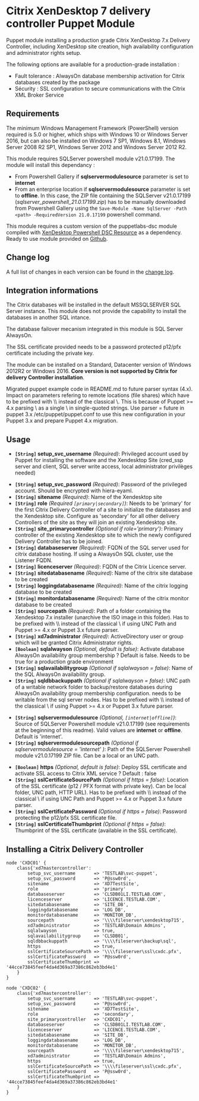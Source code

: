 # Citrix XenDesktop 7 delivery controller Puppet Module #

Puppet module installing a production grade Citrix XenDesktop 7.x Delivery Controller, including XenDesktop site creation, high availability configuration and administrator rights setup.

The following options are available for a production-grade installation :
- Fault tolerance : AlwaysOn database membership activation for Citrix databases created by the package
- Sécurity : SSL configuration to secure communications with the Citrix XML Broker Service

## Requirements ##

The minimum Windows Management Framework (PowerShell) version required is 5.0 or higher, which ships with Windows 10 or Windows Server 2016, but can also be installed on Windows 7 SP1, Windows 8.1, Windows Server 2008 R2 SP1, Windows Server 2012 and Windows Server 2012 R2.

This module requires SQLServer powershell module v21.0.17199. The module will install this dependancy :
- From Powershell Gallery if **sqlservermodulesource** parameter is set to **internet**
- From an enterprise location if **sqlservermodulesource** parameter is set to **offline**. In this case, the ZIP file containing the SQLServer v21.0.17199 (_sqlserver_powershell_21.0.17199.zip_) has to be manually downloaded from Powershell Gallery using the `Save-Module -Name SqlServer -Path <path> -RequiredVersion 21.0.17199` powershell command.

This module requires a custom version of the puppetlabs-dsc module compiled with [XenDesktop Powershell DSC Resource](https://github.com/VirtualEngine/XenDesktop7) as a dependency. Ready to use module provided on [Github](https://github.com/virtualdesktopdevops/puppetlabs-dsc/tree/1.5.0_custom).

## Change log ##

A full list of changes in each version can be found in the [change log](CHANGELOG.md).

## Integration informations ##
The Citrix databases will be installed in the default MSSQLSERVER SQL Server instance. This module does not provide the capability to install the databases in another SQL intance.

The database failover mecanism integrated in this module is SQL Server AlwaysOn.

The SSL certificate provided needs to be a password protected p12/pfx certificate including the private key.

The module can be installed on a Standard, Datacenter version of Windows 2012R2 or Windows 2016. **Core version is not supported by Citrix for delivery Controller installation**.

Migrated puppet example code in README.md to future parser syntax (4.x). Impact on parameters refering to remote locations (file shares) which have to be prefixed with \\\\ instead of the classical \\. This is because of Puppet >= 4.x parsing \\ as a single \ in single-quoted strings. Use parser = future in puppet 3.x /etc/puppet/puppet.conf to use this new configuration in your Puppet 3.x and prepare Puppet 4.x migration.

## Usage ##
* **`[String]` setup_svc_username** _(Required)_: Privileged account used by Puppet for installing the software and the Xendesktop Site (cred_ssp server and client, SQL server write access, local administrator privilèges needed)
- **`[String]` setup_svc_password** _(Required)_: Password of the privileged account. Should be encrypted with hiera-eyaml.
- **`[String]` sitename** _(Required)_: Name of the Xendesktop site
- **`[String]` role** _(Required `[primary|secondary]`)_: Needs to be 'primary' for the first Citrix Delivery Controller of a site to initialize the databases and the Xendesktop site. Configure as 'secondary' for all other delivery Controllers of the site as they will join an existing Xendesktop site.
- **`[String]` site_primarycontroller** _(Optional if role='primary')_: Primary controller of the existing Xendesktop site to which the newly configured Delivery Controller has to be joined.
- **`[String]` databaseserver** _(Required)_: FQDN of the SQL server used for citrix database hosting. If using a AlwaysOn SQL cluster, use the Listener FQDN.
- **`[String]` licenceserver** _(Required)_: FQDN of the Citrix Licence server.
- **`[String]` sitedatabasename** _(Required)_: Name of the citrix site database to be created
- **`[String]` loggingdatabasename** _(Required)_: Name of the citrix logging database to be created
- **`[String]` monitordatabasename** _(Required)_: Name of the citrix monitor database to be created
- **`[String]` sourcepath** _(Required)_: Path of a folder containing the Xendesktop 7.x installer (unarchive the ISO image in this folder). Has to be prefixed with \\\\ instead of the classical \\ if using UNC Path and Puppet >= 4.x or Puppet 3.x future parser.
- **`[String]` xd7administrator** _(Required)_: ActiveDirectory user or group which will be granted Citrix Administrator rights.
- **`[Boolean]` sqlalwayson** _(Optional, default is false)_: Activate database AlwaysOn availability group membership ? Default is false. Needs to be true for a production grade environment
- **`[String]` sqlavailabilitygroup** _(Optional if sqlalwayson = false)_: Name of the SQL AlwaysOn availability group.
- **`[String]` sqldbbackuppath** _(Optional if sqlalwayson = false)_: UNC path of a writable network folder to backup/restore databases during AlwaysOn availability group membership configuration. needs to be writable from the sql server nodes. Has to be prefixed with \\\\ instead of the classical \\ if using Puppet >= 4.x or Puppet 3.x future parser.
* **`[String]` sqlservermodulesource** _(Optional, `[internet|offline]`)_: Source of SQLServer Powershell module v21.0.17199 (see requirements at the beginning of this readme).  Valid values are **internet** or **offline**. Default is 'internet'.
* **`[String]` sqlservermodulesourcepath** _(Optional if sqlservermodulesource = 'internet' )_: Path of the SQLServer Powershell module v21.0.17199 ZIP file. Can be a local or an UNC path.
- **`[Boolean]` https** _(Optional, default is false)_: Deploy SSL certificate and activate SSL access to Citrix XML service ? Default : false
- **`[String]` sslCertificateSourcePath** _(Optional if https = false)_: Location of the SSL certificate (p12 / PFX format with private key). Can be local folder, UNC path, HTTP URL). Has to be prefixed with \\\\ instead of the classical \\ if using UNC Path and Puppet >= 4.x or Puppet 3.x future parser.
- **`[String]` sslCertificatePassword** _(Optional if https = false)_: Password protecting the p12/pfx SSL certificate file.
- **`[String]` sslCertificateThumbprint** _(Optional if https = false)_: Thumbprint of the SSL certificate (available in the SSL certificate).

## Installing a Citrix Delivery Controller ##

~~~puppet
node 'CXDC01' {
	class{'xd7mastercontroller':
		setup_svc_username       => 'TESTLAB\svc-puppet',
		setup_svc_password       => 'P@ssw0rd',
		sitename                 => 'XD7TestSite',
		role                     => 'primary'
		databaseserver           => 'CLSDB01LI.TESTLAB.COM',
		licenceserver            => 'LICENCE.TESTLAB.COM',
		sitedatabasename         => 'SITE_DB',
		loggingdatabasename      => 'LOG_DB',
		monitordatabasename      => 'MONITOR_DB',
		sourcepath               => '\\\\fileserver\xendesktop715',
		xd7administrator         => 'TESTLAB\Domain Admins',
		sqlalwayson              => true,
		sqlavailabilitygroup     => 'CLSDB01',
		sqldbbackuppath          => '\\\\fileserver\backup\sql',
		https                    => true,
		sslCertificateSourcePath => '\\\\fileserver\ssl\cxdc.pfx',
		sslCertificatePassword   => 'P@ssw0rd',
		sslCertificateThumbprint => '44cce73845feef4da4d369a37386c862eb3bd4e1'  
	}
}

node 'CXDC02' {
	class{'xd7mastercontroller':
		setup_svc_username       => 'TESTLAB\svc-puppet',
		setup_svc_password       => 'P@ssw0rd',
		sitename                 => 'XD7TestSite',
		role                     => 'secondary',
		site_primarycontroller   => 'CXDC01',
		databaseserver           => 'CLSDB01LI.TESTLAB.COM',
		licenceserver            => 'LICENCE.TESTLAB.COM',
		sitedatabasename         => 'SITE_DB',
		loggingdatabasename      => 'LOG_DB',
		monitordatabasename      => 'MONITOR_DB',
		sourcepath               => '\\\\fileserver\xendesktop715',
		xd7administrator         => 'TESTLAB\Domain Admins',
		https                    => true,
		sslCertificateSourcePath => '\\\\fileserver\ssl\cxdc.pfx',
		sslCertificatePassword   => 'P@ssw0rd',
		sslCertificateThumbprint => '44cce73845feef4da4d369a37386c862eb3bd4e1'  
	}
}
~~~

